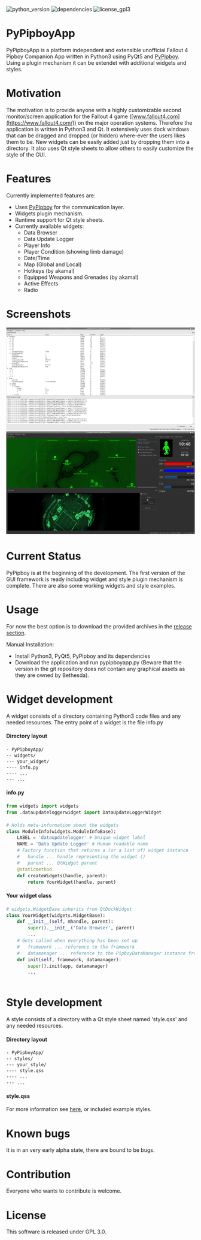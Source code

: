 
![python_version](https://img.shields.io/badge/Python-3.0-green.svg) ![dependencies](https://img.shields.io/badge/Dependencies-PyQt5%2C%20PyPipboy-green.svg) ![license_gpl3](https://img.shields.io/badge/License-GPL%203.0-green.svg)

# PyPipboyApp

PyPipboyApp is a platform independent and extensible unofficial Fallout 4 Pipboy Companion App written in Python3 using PyQt5 and [PyPipboy](https://github.com/matzman666/PyPipboy). Using a plugin mechanism it can be extendet with additional widgets and styles.

# Motivation

The motivation is to provide anyone with a highly customizable second monitor/screen application for the Fallout 4 game ([www.fallout4.com](https://www.fallout4.com/)) on the major operation systems. Therefore the application is written in Python3 and Qt. It extensively uses dock windows that can be dragged and dropped (or hidden) where-ever the users likes them to be. New widgets can be easily added just by dropping them into a directory. It also uses Qt style sheets to allow others to easily customize the style of the GUI.

# Features

Currently implemented features are:
 - Uses [PyPipboy](https://github.com/matzman666/PyPipboy) for the communication layer.
 - Widgets plugin mechanism.
 - Runtime support for Qt style sheets.
 - Currently available widgets:
   - Data Browser
   - Data Update Logger
   - Player Info
   - Player Condition (showing limb damage)
   - Date/Time
   - Map (Global and Local)
   - Hotkeys (by akamal)
   - Equipped Weapons and Grenades (by akamal)
   - Active Effects
   - Radio

# Screenshots

![Screen 01](screenshots/screen01.png) ![Screen 02](screenshots/screen02.png)
 
# Current Status

PyPipboy is at the beginning of the development. The first version of the GUI framework is ready including widget and style plugin mechanism is complete. There are also some working widgets and style examples.

# Usage

For now the best option is to download the provided archives in the [release section](https://github.com/matzman666/PyPipboyApp/releases).

Manual Installation:
- Install Python3, PyQt5, PyPipboy and its dependencies
- Download the application and run pypipboyapp.py (Beware that the version in the git repository does not contain any graphical assets as they are owned by Bethesda).


# Widget development

A widget consists of a directory containing Python3 code files and any needed resources. The entry point of a widget is the file info.py

#### Directory layout

```
- PyPipboyApp/
-- widgets/
--- your_widget/
---- info.py
---- ...
--- ...
```

#### info.py

```python
from widgets import widgets
from .dataupdateloggerwidget import DataUpdateLoggerWidget

# Holds meta-information about the widgets
class ModuleInfo(widgets.ModuleInfoBase):
    LABEL = 'dataupdatelogger' # Unique widget label
    NAME = 'Data Update Logger' # Human readable name
    # Factory function that returns a (or a list of) widget instance
    #   handle ... handle representing the widget ()
    #   parent ... QtWidget parent
    @staticmethod
    def createWidgets(handle, parent):
        return YourWidget(handle, parent)
```

#### Your widget class

```python
# widgets.WidgetBase inherits from QtDockWidget
class YourWidget(widgets.WidgetBase):
    def __init__(self, mhandle, parent):
        super().__init__('Data Browser', parent)
        ...
    # Gets called when everything has been set up
    #   framework ... reference to the framework
    #   datamanager ... reference to the PipboyDataManager instance from PyPipboy library
    def init(self, framework, datamanager):
        super().init(app, datamanager)
        ...
    
```

# Style development

A style consists of a directory with a Qt style sheet named 'style.qss' and any needed resources.

#### Directory layout

```
- PyPipboyApp/
-- styles/
--- your_style/
---- style.qss
---- ...
--- ...
```

#### style.qss

For more information see [here](http://doc.qt.io/qt-5/stylesheet.html), or included example styles.

# Known bugs

It is in an very early alpha state, there are bound to be bugs.

# Contribution

Everyone who wants to contribute is welcome.

# License

This software is released under GPL 3.0.

 

